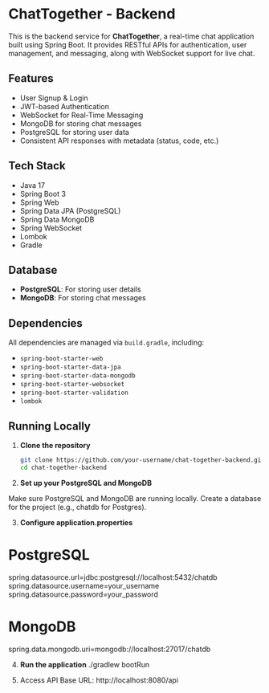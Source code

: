 # ChatTogether - Backend

This is the backend service for **ChatTogether**, a real-time chat application built using Spring Boot. It provides RESTful APIs for authentication, user management, and messaging, along with WebSocket support for live chat.

## Features

- User Signup & Login
- JWT-based Authentication
- WebSocket for Real-Time Messaging
- MongoDB for storing chat messages
- PostgreSQL for storing user data
- Consistent API responses with metadata (status, code, etc.)

## Tech Stack

- Java 17
- Spring Boot 3
- Spring Web
- Spring Data JPA (PostgreSQL)
- Spring Data MongoDB
- Spring WebSocket
- Lombok
- Gradle

## Database

- **PostgreSQL**: For storing user details
- **MongoDB**: For storing chat messages

## Dependencies

All dependencies are managed via `build.gradle`, including:

- `spring-boot-starter-web`
- `spring-boot-starter-data-jpa`
- `spring-boot-starter-data-mongodb`
- `spring-boot-starter-websocket`
- `spring-boot-starter-validation`
- `lombok`

## Running Locally

1. **Clone the repository**
   ```bash
   git clone https://github.com/your-username/chat-together-backend.git
   cd chat-together-backend
2. **Set up your PostgreSQL and MongoDB**

  Make sure PostgreSQL and MongoDB are running locally.
  Create a database for the project (e.g., chatdb for Postgres).

3. **Configure application.properties**
  # PostgreSQL
  spring.datasource.url=jdbc:postgresql://localhost:5432/chatdb
  spring.datasource.username=your_username
  spring.datasource.password=your_password

# MongoDB
spring.data.mongodb.uri=mongodb://localhost:27017/chatdb

4. **Run the application**
  ./gradlew bootRun

5. Access API
  Base URL: http://localhost:8080/api
